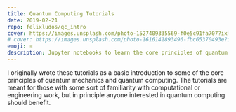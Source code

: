 ```yaml
---
title: Quantum Computing Tutorials
date: 2019-02-21
repo: felixludos/qc_intro
cover: https://images.unsplash.com/photo-1527409335569-f0e5c91fa707?ixlib=rb-1.2.1&q=85&fm=jpg&crop=entropy&cs=srgb&w=1440
# cover: https://images.unsplash.com/photo-1616141893496-fbc65370493e?ixlib=rb-4.0.3&ixid=M3wxMjA3fDB8MHxwaG90by1wYWdlfHx8fGVufDB8fHx8fA%3D%3D&auto=format&fit=crop&w=1440&q=80
emoji: ⚛️
description: Jupyter notebooks to learn the core principles of quantum mechanics
---
```


I originally wrote these tutorials as a basic introduction to some of the core principles of quantum mechanics and quantum computing. The tutorials are meant for those with some sort of familiarity with computational or engineering work, but in principle anyone interested in quantum computing should benefit.


